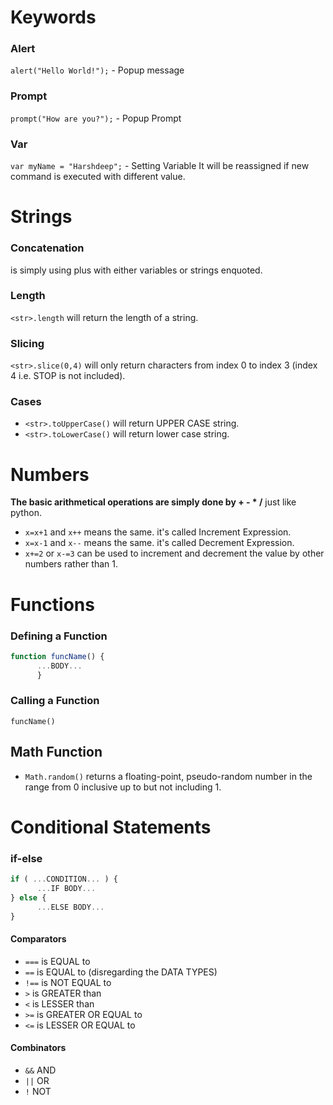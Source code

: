 # Keywords
### Alert
`alert("Hello World!");` - Popup message

### Prompt
`prompt("How are you?");` - Popup Prompt

### Var
`var myName = "Harshdeep";` - Setting Variable
It will be reassigned if new command is executed with different value.

# Strings

### Concatenation
is simply using plus with either variables or strings enquoted.

### Length
`<str>.length` will return the length of a string.

### Slicing
`<str>.slice(0,4)` will only return characters from index 0 to index 3 (index 4 i.e. STOP is not included).

### Cases
- `<str>.toUpperCase()` will return UPPER CASE string.
- `<str>.toLowerCase()` will return lower case string.

# Numbers
**The basic arithmetical operations are simply done by + - * /** just like python.

- `x=x+1` and `x++` means the same. it's called Increment Expression.
- `x=x-1` and `x--` means the same. it's called Decrement Expression.
- `x+=2` or `x-=3` can be used to increment and decrement the value by other numbers rather than 1.

# Functions

### Defining a Function

```javascript
function funcName() {
      ...BODY...
      }
```
      
### Calling a Function
`funcName()`

## Math Function
- `Math.random()`  returns a floating-point, pseudo-random number in the range from 0 inclusive up to but not including 1.


# Conditional Statements

### if-else
```javascript
if ( ...CONDITION... ) {
      ...IF BODY...
} else {
      ...ELSE BODY...
}
```

#### Comparators
- `===` is EQUAL to
- `==` is EQUAL to (disregarding the DATA TYPES)
- `!==` is NOT EQUAL to
- `>` is GREATER than
- `<` is LESSER than
- `>=` is GREATER OR EQUAL to
- `<=` is LESSER OR EQUAL to

#### Combinators

- `&&` AND
- `||` OR
- `!` NOT
